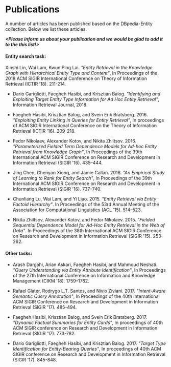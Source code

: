Publications
============

A number of articles has been published based on the DBpedia-Entity collection. Below we list these articles.

***<Please inform us about your publication and we would be glad to add it to the this list!>***

#### Entity search task:

Xinshi Lin, Wai Lam, Kwun Ping Lai. *"Entity Retrieval in the Knowledge Graph with Hierarchical Entity Type and Content"*, In Proceedings of the 2018 ACM SIGIR International Conference on Theory of Information Retrieval (ICTIR ’18). 211-214.

-   Dario Garigliotti, Faegheh Hasibi, and Krisztian Balog. *"Identifying and Exploiting Target Entity Type Information for Ad Hoc Entity Retrieval"*,  Information Retrieval Journal, 2018. 

- Faegheh Hasibi, Krisztian Balog, and Svein Erik Bratsberg. 2016. *"Exploiting Entity Linking in Queries for Entity Retrieval"*, In proceedings of ACM SIGIR International Conference on the Theory of Information Retrieval (ICTIR ’16). 209-218.

- Fedor Nikolaev, Alexander Kotov, and Nikita Zhiltsov. 2016. *"Parameterized Fielded Term Dependence Models for Ad-hoc Entity Retrieval from Knowledge Graph"*, In Proceedings of the 39th International ACM SIGIR Conference on Research and Development in Information Retrieval (SIGIR '16). 435–444.

- Jing Chen, Chenyan Xiong, and Jamie Callan. 2016. *"An Empirical Study of
Learning to Rank for Entity Search"*, In Proceedings of the 39th International ACM SIGIR Conference on Research and Development in Information Retrieval (SIGIR '16). 737–740.

- Chunliang Lu, Wai Lam, and Yi Liao. 2015. *"Entity Retrieval via Entity Factoid Hierarchy"*. In Proceedings of the 53rd Annual Meeting of the Association for Computational Linguistics (ACL ’15). 514–523.

- Nikita Zhiltsov, Alexander Kotov, and Fedor Nikolaev. 2015. *"Fielded Sequential Dependence Model for Ad-Hoc Entity Retrieval in the Web of Data"*. In Proceedings of the 38th International ACM SIGIR Conference on Research and Development in Information Retrieval (SIGIR '15). 253–262. 


#### Other tasks:

-  Arash Dargahi, Arian Askari, Faegheh Hasibi, and Mahmoud Neshati. *"Query Understanding via Entity Attribute Identification"*, In Proceedings of the 27th International Conference on Information and Knowledge Management (CIKM ’18).  1759–1762. 

- Rafael Glater, Rodrygo L.T. Santos, and Nivio Ziviani. 2017. *"Intent-Aware Semantic Query Annotation"*, In Proceedings of the 40th International ACM SIGIR Conference on Research and Development in Information Retrieval (SIGIR '17). 485-494.

- Faegheh Hasibi, Krisztian Balog, and Svein Erik Bratsberg. 2017. *"Dynamic Factual Summaries for Entity Cards"*, In proceedings of 40th ACM SIGIR conference on Research and Development in Information Retrieval (SIGIR ’17). 773-782.

- Darío Garigliotti, Faegheh Hasibi, and Krisztian Balog. 2017. *"Target Type Identification for Entity-Bearing Queries"*,  In proceedings of 40th ACM SIGIR conference on Research and Development in Information Retrieval (SIGIR ’17). 845-848.

 
  
 
